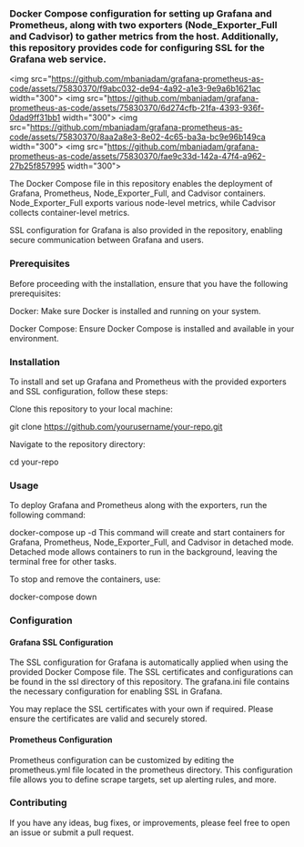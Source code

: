 ### Docker Compose configuration for setting up Grafana and Prometheus, along with two exporters (Node_Exporter_Full and Cadvisor) to gather metrics from the host. Additionally, this repository provides code for configuring SSL for the Grafana web service.

<img src="https://github.com/mbaniadam/grafana-prometheus-as-code/assets/75830370/f9abc032-de94-4a92-a1e3-9e9a6b1621ac width="300">
<img src="https://github.com/mbaniadam/grafana-prometheus-as-code/assets/75830370/6d274cfb-21fa-4393-936f-0dad9ff31bb1 width="300">
<img src="https://github.com/mbaniadam/grafana-prometheus-as-code/assets/75830370/8aa2a8e3-8e02-4c65-ba3a-bc9e96b149ca  width="300">
<img src="https://github.com/mbaniadam/grafana-prometheus-as-code/assets/75830370/fae9c33d-142a-47f4-a962-27b25f857995 width="300">



The Docker Compose file in this repository enables the deployment of Grafana, Prometheus, Node_Exporter_Full, and Cadvisor containers. Node_Exporter_Full exports various node-level metrics, while Cadvisor collects container-level metrics.

SSL configuration for Grafana is also provided in the repository, enabling secure communication between Grafana and users.

### Prerequisites
Before proceeding with the installation, ensure that you have the following prerequisites:

Docker: Make sure Docker is installed and running on your system.

Docker Compose: Ensure Docker Compose is installed and available in your environment.


### Installation

To install and set up Grafana and Prometheus with the provided exporters and SSL configuration, follow these steps:

Clone this repository to your local machine:

git clone https://github.com/yourusername/your-repo.git

Navigate to the repository directory:

cd your-repo

### Usage
To deploy Grafana and Prometheus along with the exporters, run the following command:

docker-compose up -d
This command will create and start containers for Grafana, Prometheus, Node_Exporter_Full, and Cadvisor in detached mode. Detached mode allows containers to run in the background, leaving the terminal free for other tasks.

To stop and remove the containers, use:

docker-compose down


### Configuration
#### Grafana SSL Configuration

The SSL configuration for Grafana is automatically applied when using the provided Docker Compose file. The SSL certificates and configurations can be found in the ssl directory of this repository. The grafana.ini file contains the necessary configuration for enabling SSL in Grafana.

You may replace the SSL certificates with your own if required. Please ensure the certificates are valid and securely stored.

#### Prometheus Configuration

Prometheus configuration can be customized by editing the prometheus.yml file located in the prometheus directory. This configuration file allows you to define scrape targets, set up alerting rules, and more.


### Contributing
If you have any ideas, bug fixes, or improvements, please feel free to open an issue or submit a pull request. 

